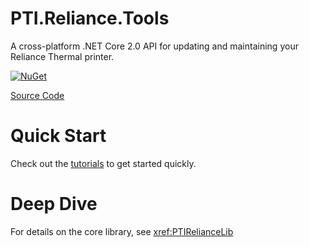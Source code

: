 # PTI.Reliance.Tools
A cross-platform .NET Core 2.0 API for updating and maintaining your Reliance Thermal printer.

[![NuGet](https://img.shields.io/nuget/v/PTIRelianceLib.svg?style=flat-square)](https://www.nuget.org/packages/PTIRelianceLib/)

[Source Code](https://github.com/PyramidTechnologies/PTI.Reliance.Tools)

# Quick Start
Check out the [tutorials](tutorials/intro.md) to get started quickly.

# Deep Dive
For details on the core library, see <xref:PTIRelianceLib>
